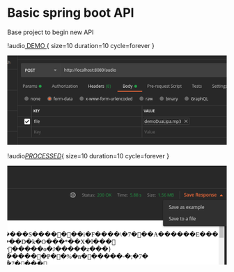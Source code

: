 # Basic spring boot API 
Base project to begin new API


!audio[ DEMO ](https://github.com/delalama/removeVocals/blob/master/docu/demoDuaLipa.mp3){ size=10 duration=10 cycle=forever }

![](https://github.com/delalama/removeVocals/blob/master/docu/post%20mp3.png)

!audio[_PROCESSED_](https://github.com/delalama/removeVocals/blob/master/docu/processed.mp3){ size=10 duration=10 cycle=forever }

![](https://github.com/delalama/removeVocals/blob/master/docu/save%20to%20file.png)
